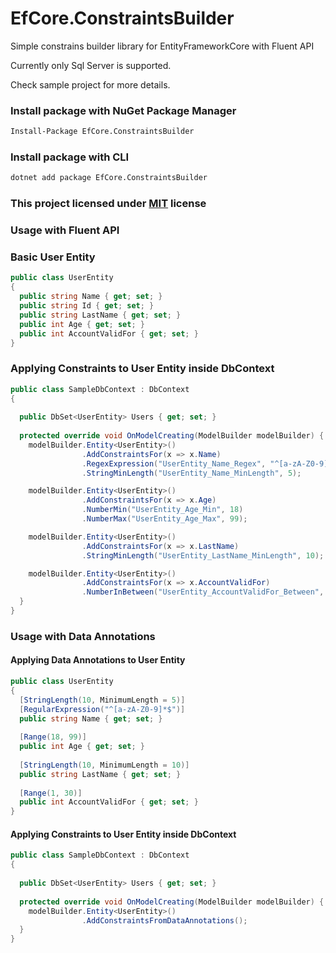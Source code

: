 # EfCore.ConstraintsBuilder

Simple constrains builder library for EntityFrameworkCore with Fluent API

Currently only Sql Server is supported.

Check sample project for more details.


###  Install package with NuGet Package Manager
```bash
Install-Package EfCore.ConstraintsBuilder
```

### Install package with CLI
```bash
dotnet add package EfCore.ConstraintsBuilder
```

### This project licensed under [MIT](https://choosealicense.com/licenses/mit/) license

### Usage with Fluent API

### Basic User Entity
```csharp
public class UserEntity
{
  public string Name { get; set; }
  public string Id { get; set; }
  public string LastName { get; set; }
  public int Age { get; set; }
  public int AccountValidFor { get; set; }
}
```

### Applying Constraints to User Entity inside DbContext
```csharp
public class SampleDbContext : DbContext
{
  
  public DbSet<UserEntity> Users { get; set; }
  
  protected override void OnModelCreating(ModelBuilder modelBuilder) {
    modelBuilder.Entity<UserEntity>()
                .AddConstraintsFor(x => x.Name)
                .RegexExpression("UserEntity_Name_Regex", "^[a-zA-Z0-9]*$")
                .StringMinLength("UserEntity_Name_MinLength", 5);

    modelBuilder.Entity<UserEntity>()
                .AddConstraintsFor(x => x.Age)
                .NumberMin("UserEntity_Age_Min", 18)
                .NumberMax("UserEntity_Age_Max", 99);

    modelBuilder.Entity<UserEntity>()
                .AddConstraintsFor(x => x.LastName)
                .StringMinLength("UserEntity_LastName_MinLength", 10);

    modelBuilder.Entity<UserEntity>()
                .AddConstraintsFor(x => x.AccountValidFor)
                .NumberInBetween("UserEntity_AccountValidFor_Between", 1, 30);
  }
}
```


### Usage with Data Annotations

#### Applying Data Annotations to User Entity
```csharp
public class UserEntity
{
  [StringLength(10, MinimumLength = 5)]
  [RegularExpression("^[a-zA-Z0-9]*$")]
  public string Name { get; set; }
  
  [Range(18, 99)]
  public int Age { get; set; }
  
  [StringLength(10, MinimumLength = 10)]
  public string LastName { get; set; }
  
  [Range(1, 30)]
  public int AccountValidFor { get; set; }
}
```

#### Applying Constraints to User Entity inside DbContext
```csharp
public class SampleDbContext : DbContext
{
  
  public DbSet<UserEntity> Users { get; set; }
  
  protected override void OnModelCreating(ModelBuilder modelBuilder) {
    modelBuilder.Entity<UserEntity>()
                .AddConstraintsFromDataAnnotations();
  }
}
```
